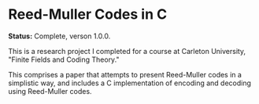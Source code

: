 # Reed-Muller Codes in C

**Status:** Complete, verson 1.0.0.

This is a research project I completed for a course at Carleton University, "Finite Fields and Coding Theory."

This comprises a paper that attempts to present Reed-Muller codes in a simplistic way, and includes a C implementation of
encoding and decoding using Reed-Muller codes.
